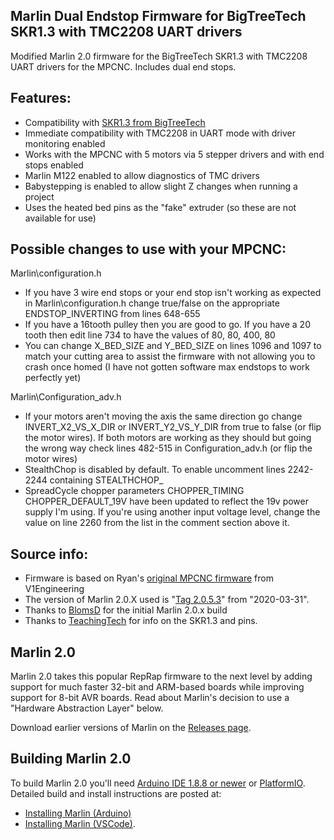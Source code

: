 ## Marlin Dual Endstop Firmware for BigTreeTech SKR1.3 with TMC2208 UART drivers
Modified Marlin 2.0 firmware for the BigTreeTech SKR1.3 with TMC2208 UART drivers for the MPCNC. Includes dual end stops.

## Features:
* Compatibility with <a href="https://www.amazon.com/BIGTREETECH-Mother-Screen-TMC2208-Printer/dp/B07WH6P9RC/ref=sr_1_7?crid=1IER3G7Y9PKIQ&dchild=1&keywords=bigtreetech+skr+v1.3&qid=1591711657&sprefix=bigtreetech+sk%2Caps%2C202&sr=8-7">SKR1.3 from BigTreeTech</a>
* Immediate compatibility with TMC2208 in UART mode with driver monitoring enabled
* Works with the MPCNC with 5 motors via 5 stepper drivers and with end stops enabled
* Marlin M122 enabled to allow diagnostics of TMC drivers
* Babystepping is enabled to allow slight Z changes when running a project
* Uses the heated bed pins as the "fake" extruder (so these are not available for use)

## Possible changes to use with your MPCNC:
Marlin\configuration.h
* If you have 3 wire end stops or your end stop isn't working as expected in Marlin\configuration.h change true/false on the appropriate ENDSTOP_INVERTING from lines 648-655
* If you have a 16tooth pulley then you are good to go. If you have a 20 tooth then edit line 734 to have the values of 80, 80, 400, 80
* You can change X_BED_SIZE and Y_BED_SIZE on lines 1096 and 1097 to match your cutting area to assist the firmware with not allowing you to crash once homed (I have not gotten software max endstops to work perfectly yet)

Marlin\Configuration_adv.h
* If your motors aren't moving the axis the same direction go change INVERT_X2_VS_X_DIR or INVERT_Y2_VS_Y_DIR from true to false (or flip the motor wires). If both motors are working as they should but going the wrong way check lines 482-515 in Configuration_adv.h (or flip the motor wires)
* StealthChop is disabled by default.  To enable uncomment lines 2242-2244 containing STEALTHCHOP_ 
* SpreadCycle chopper parameters CHOPPER_TIMING CHOPPER_DEFAULT_19V have been updated to reflect the 19v power supply I'm using.  If you're using another input voltage level, change the value on line 2260 from the list in the comment section above it.

## Source info:
* Firmware is based on Ryan's <a href="https://www.v1engineering.com/marlin-firmware/">original MPCNC firmware</a> from V1Engineering 
* The version of Marlin 2.0.X used is "<a href="https://github.com/MarlinFirmware/Marlin/tree/2.0.5.3">Tag 2.0.5.3</a>" from "2020-03-31".
* Thanks to <a href="https://github.com/BlomsD/MPCNC-SKR1.3-TMC2208UART">BlomsD</a> for the initial Marlin 2.0.x build
* Thanks to <a href="https://www.youtube.com/channel/UCbgBDBrwsikmtoLqtpc59Bw">TeachingTech</a> for info on the SKR1.3 and pins.

## Marlin 2.0

Marlin 2.0 takes this popular RepRap firmware to the next level by adding support for much faster 32-bit and ARM-based boards while improving support for 8-bit AVR boards. Read about Marlin's decision to use a "Hardware Abstraction Layer" below.

Download earlier versions of Marlin on the [Releases page](https://github.com/MarlinFirmware/Marlin/releases).

## Building Marlin 2.0

To build Marlin 2.0 you'll need [Arduino IDE 1.8.8 or newer](https://www.arduino.cc/en/main/software) or [PlatformIO](http://docs.platformio.org/en/latest/ide.html#platformio-ide). Detailed build and install instructions are posted at:

  - [Installing Marlin (Arduino)](http://marlinfw.org/docs/basics/install_arduino.html)
  - [Installing Marlin (VSCode)](http://marlinfw.org/docs/basics/install_platformio_vscode.html).
